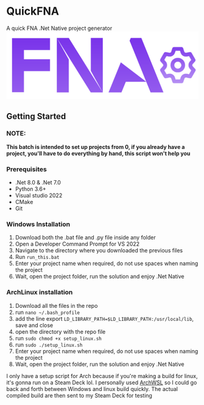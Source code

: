# QuickFNA
A quick FNA .Net Native project generator 
![Logo](Resources/logo.png)

## Getting Started
### NOTE:
**This batch is intended to set up projects from 0, if you already have a project, you'll have to do everything by hand, this script won't help you**
### Prerequisites

* .Net 8.0 & .Net 7.0
* Python 3.6+
* Visual studio 2022
* CMake
* Git
### Windows Installation
1. Download both the .bat file and .py file inside any folder
2. Open a Developer Command Prompt for VS 2022
3. Navigate to the directory where you downloaded the previous files
4. Run ```run_this.bat ```
5. Enter your project name when required, do not use spaces when naming the project
6. Wait, open the project folder, run the solution and enjoy .Net Native 

### ArchLinux installation
1. Download all the files in the repo
2. run ```nano ~/.bash_profile```
3. add the line export ```LD_LIBRARY_PATH=$LD_LIBRARY_PATH:/usr/local/lib```, save and close
4. open the directory with the repo file
5. run ```sudo chmod +x setup_linux.sh```
6. run ```sudo ./setup_linux.sh```
7. Enter your project name when required, do not use spaces when naming the project
8. Wait, open the project folder, run the solution and enjoy .Net Native

I only have a setup script for Arch because if you're making a build for linux, it's gonna run on a Steam Deck lol. I personally used [ArchWSL](https://github.com/yuk7/ArchWSL.git) so I could go back and forth between Windows and linux build quickly. The actual compiled build are then sent to my Steam Deck for testing
